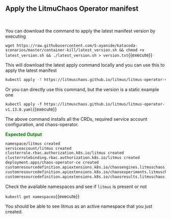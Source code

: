 <br>

## Apply the LitmuChaos Operator manifest

<br>

You can download the command to apply the latest manifest version by executing

`wget https://raw.githubusercontent.com/S-ayanide/katacoda-scenarios/master/container-kill/latest_version.sh && chmod +x latest_version.sh && ./latest_version.sh > version.txt`{{execute}}

This will download the latest apply command locally and you can use this to apply the latest manifest

```bash
kubectl apply -f https://litmuschaos.github.io/litmus/litmus-operator-v`cat version.txt`.yaml
```

Or you can directly use this command, but the version is a static example one

`kubectl apply -f https://litmuschaos.github.io/litmus/litmus-operator-v1.13.0.yaml`{{execute}}

The above command installs all the CRDs, required service account configuration, and chaos-operator.

<span style="color:green">**Expected Output**</span>

```bash
namespace/litmus created
serviceaccount/litmus created
clusterrole.rbac.authorization.k8s.io/litmus created
clusterrolebinding.rbac.authorization.k8s.io/litmus created
deployment.apps/chaos-operator-ce created
customresourcedefinition.apiextensions.k8s.io/chaosengines.litmuschaos.io created
customresourcedefinition.apiextensions.k8s.io/chaosexperiments.litmuschaos.io created
customresourcedefinition.apiextensions.k8s.io/chaosresults.litmuschaos.io created
```

Check the available namespaces and see if `litmus` is present or not

`kubectl get namespaces`{{execute}}

You should be able to see litmus as an active namespace that you just created.

<br />